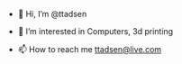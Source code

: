 - 👋 Hi, I’m @ttadsen
- 👀 I’m interested in Computers, 3d printing

- 📫 How to reach me ttadsen@live.com

<!---
ttadsen/ttadsen is a ✨ special ✨ repository because its `README.md` (this file) appears on your GitHub profile.
You can click the Preview link to take a look at your changes.
--->

